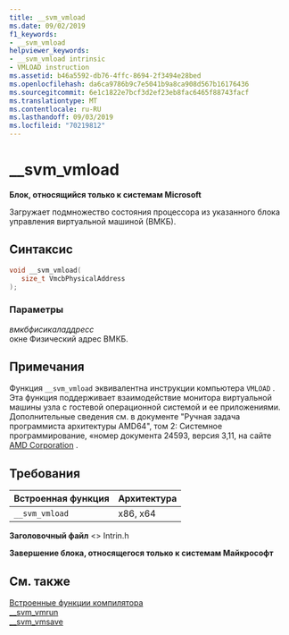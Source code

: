 ```yaml
---
title: __svm_vmload
ms.date: 09/02/2019
f1_keywords:
- __svm_vmload
helpviewer_keywords:
- __svm_vmload intrinsic
- VMLOAD instruction
ms.assetid: b46a5592-db76-4ffc-8694-2f3494e28bed
ms.openlocfilehash: da6ca9786b9c7e5041b9a8ca908d567b16176436
ms.sourcegitcommit: 6e1c1822e7bcf3d2ef23eb8fac6465f88743facf
ms.translationtype: MT
ms.contentlocale: ru-RU
ms.lasthandoff: 09/03/2019
ms.locfileid: "70219812"
---
```

# <a name="__svm_vmload"></a>__svm_vmload

**Блок, относящийся только к системам Microsoft**

Загружает подмножество состояния процессора из указанного блока управления виртуальной машиной (ВМКБ).

## <a name="syntax"></a>Синтаксис

```C
void __svm_vmload(
   size_t VmcbPhysicalAddress
);
```

### <a name="parameters"></a>Параметры

*вмкбфисикаладдресс*\
окне Физический адрес ВМКБ.

## <a name="remarks"></a>Примечания

Функция `__svm_vmload` эквивалентна инструкции компьютера `VMLOAD` . Эта функция поддерживает взаимодействие монитора виртуальной машины узла с гостевой операционной системой и ее приложениями. Дополнительные сведения см. в документе "Ручная задача программиста архитектуры AMD64", том 2: Системное программирование, «номер документа 24593, версия 3,11, на сайте [AMD Corporation](https://developer.amd.com/resources/developer-guides-manuals/) .

## <a name="requirements"></a>Требования

|Встроенная функция|Архитектура|
|---------------|------------------|
|`__svm_vmload`|x86, x64|

**Заголовочный файл** \<> Intrin.h

**Завершение блока, относящегося только к системам Майкрософт**

## <a name="see-also"></a>См. также

[Встроенные функции компилятора](../intrinsics/compiler-intrinsics.md)\
[__svm_vmrun](../intrinsics/svm-vmrun.md)\
[__svm_vmsave](../intrinsics/svm-vmsave.md)
